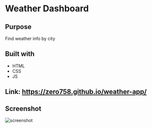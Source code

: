 # Weather Dashboard

## Purpose
Find weather info by city

## Built with
* HTML
* CSS
* JS

## Link: https://zero758.github.io/weather-app/

## Screenshot
![screenshot ](https://user-images.githubusercontent.com/64335245/85955624-8399d400-b945-11ea-9e29-7a737fd701e9.png)

